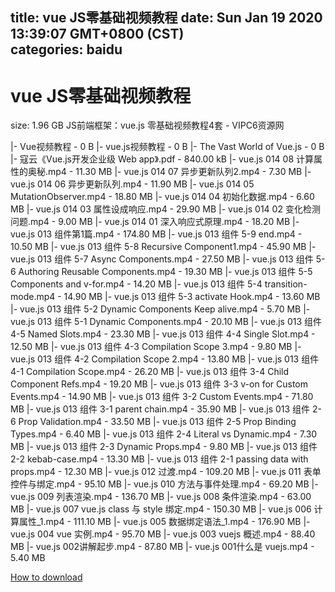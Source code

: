 
title: vue JS零基础视频教程
date: Sun Jan 19 2020 13:39:07 GMT+0800 (CST)    
categories: baidu
---

# vue JS零基础视频教程
size: 1.96 GB
 JS前端框架：vue.js 零基础视频教程4套 - VIPC6资源网
 
|- Vue视频教程 - 0 B
|- vue.js视频教程 - 0 B
|- The Vast World of Vue.js - 0 B
|- 寇云《Vue.js开发企业级 Web app》.pdf - 840.00 kB
|- vue.js 014 08 计算属性的奥秘.mp4 - 11.30 MB
|- vue.js 014 07 异步更新队列2.mp4 - 7.30 MB
|- vue.js 014 06 异步更新队列.mp4 - 11.90 MB
|- vue.js 014 05 MutationObserver.mp4 - 18.80 MB
|- vue.js 014 04 初始化数据.mp4 - 6.60 MB
|- vue.js 014 03 属性设成响应.mp4 - 29.90 MB
|- vue.js 014 02 变化检测问题.mp4 - 9.00 MB
|- vue.js 014 01 深入响应式原理.mp4 - 18.20 MB
|- vue.js 013 组件第1篇.mp4 - 174.80 MB
|- vue.js 013 组件 5-9 end.mp4 - 10.50 MB
|- vue.js 013 组件 5-8 Recursive Component1.mp4 - 45.90 MB
|- vue.js 013 组件 5-7 Async Components.mp4 - 27.50 MB
|- vue.js 013 组件 5-6 Authoring Reusable Components.mp4 - 19.30 MB
|- vue.js 013 组件 5-5 Components and v-for.mp4 - 14.20 MB
|- vue.js 013 组件 5-4 transition-mode.mp4 - 14.90 MB
|- vue.js 013 组件 5-3 activate Hook.mp4 - 13.60 MB
|- vue.js 013 组件 5-2 Dynamic Components Keep alive.mp4 - 5.70 MB
|- vue.js 013 组件 5-1 Dynamic Components.mp4 - 20.10 MB
|- vue.js 013 组件 4-5 Named Slots.mp4 - 23.30 MB
|- vue.js 013 组件 4-4 Single Slot.mp4 - 12.50 MB
|- vue.js 013 组件 4-3 Compilation Scope 3.mp4 - 9.80 MB
|- vue.js 013 组件 4-2 Compilation Scope 2.mp4 - 13.80 MB
|- vue.js 013 组件 4-1 Compilation Scope.mp4 - 26.20 MB
|- vue.js 013 组件 3-4 Child Component Refs.mp4 - 19.20 MB
|- vue.js 013 组件 3-3 v-on for Custom Events.mp4 - 14.90 MB
|- vue.js 013 组件 3-2 Custom Events.mp4 - 71.80 MB
|- vue.js 013 组件 3-1 parent chain.mp4 - 35.90 MB
|- vue.js 013 组件 2-6 Prop Validation.mp4 - 33.50 MB
|- vue.js 013 组件 2-5 Prop Binding Types.mp4 - 6.40 MB
|- vue.js 013 组件 2-4 Literal vs Dynamic.mp4 - 7.30 MB
|- vue.js 013 组件 2-3 Dynamic Props.mp4 - 9.80 MB
|- vue.js 013 组件 2-2 kebab-case.mp4 - 13.30 MB
|- vue.js 013 组件 2-1 passing data with props.mp4 - 12.30 MB
|- vue.js 012 过渡.mp4 - 109.20 MB
|- vue.js 011 表单控件与绑定.mp4 - 95.10 MB
|- vue.js 010 方法与事件处理.mp4 - 69.20 MB
|- vue.js 009 列表渲染.mp4 - 136.70 MB
|- vue.js 008 条件渲染.mp4 - 63.00 MB
|- vue.js 007 vue.js class 与 style 绑定.mp4 - 150.30 MB
|- vue.js 006 计算属性_1.mp4 - 111.10 MB
|- vue.js 005 数据绑定语法_1.mp4 - 176.90 MB
|- vue.js 004 vue 实例.mp4 - 95.70 MB
|- vue.js 003 vuejs 概述.mp4 - 88.40 MB
|- vue.js 002讲解起步.mp4 - 87.80 MB
|- vue.js 001什么是 vuejs.mp4 - 5.40 MB

[How to download](https://bpcam.bemobtrk.com/go/2ceec3aa-1ca2-46d6-b9ff-aaa5c184517c?jno=4579)